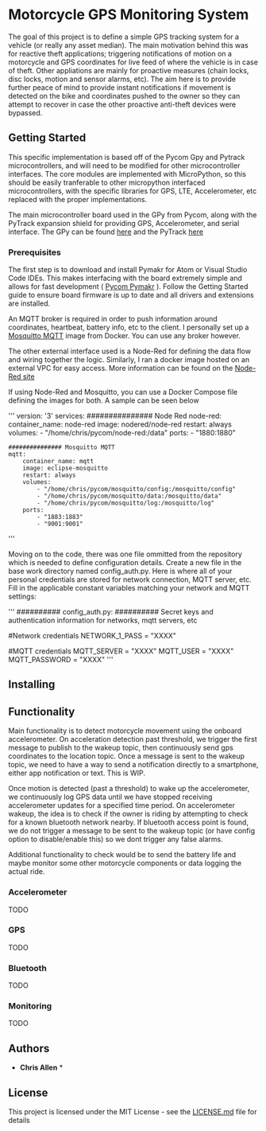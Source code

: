 # Motorcycle GPS Monitoring System

The goal of this project is to define a simple GPS tracking system for a vehicle (or really any asset median). The main motivation behind this was for reactive theft applications; triggering notifications of motion on a motorcycle and GPS coordinates for live feed of where the vehicle is in case of theft. Other appliations are mainly for proactive measures (chain locks, disc locks, motion and sensor alarms, etc). The aim here is to provide further peace of mind to provide instant notifications if movement is detected on the bike and coordinates pushed to the owner so they can attempt to recover in case the other proactive anti-theft devices were bypassed.

## Getting Started

This specific implementation is based off of the Pycom Gpy and Pytrack microcontrollers, and will need to be modified for other microcontroller interfaces. The core modules are implemented with MicroPython, so this should be easily tranferable to other micropython interfaced microcontrollers, with the specific libraries for GPS, LTE, Accelerometer, etc replaced with the proper implementations.

The main microcontroller board used in the GPy from Pycom, along with the PyTrack expansion shield for providing GPS, Accelerometer, and serial interface. 
The GPy can be found [here](https://pycom.io/product/gpy/) and the PyTrack [here](https://pycom.io/product/pytrack/)

### Prerequisites

The first step is to download and install Pymakr for Atom or Visual Studio Code IDEs. This makes interfacing with the board extremely simple and allows for fast development ( [Pycom Pymakr](https://docs.pycom.io/gettingstarted/installation/pymakr/) ). Follow the Getting Started guide to ensure board firmware is up to date and all drivers and extensions are installed.

An MQTT broker is required in order to push information around coordinates, heartbeat, battery info, etc to the client. I personally set up a [Mosquitto MQTT](https://mosquitto.org/) image from Docker. You can use any broker however.

The other external interface used is a Node-Red for defining the data flow and wiring together the logic. Similarly, I ran a docker image hosted on an external VPC for easy access. More information can be found on the [Node-Red site](https://nodered.org/#get-started)


If using Node-Red and Mosquitto, you can use a Docker Compose file defining the images for both. A sample can be seen below 

'''
version: '3'
services:
    ############### Node Red
    node-red:
        container_name: node-red
        image: nodered/node-red
        restart: always
        volumes:
            - "/home/chris/pycom/node-red:/data"
        ports:
            - "1880:1880"
    
    ############### Mosquitto MQTT
    mqtt:
        container_name: mqtt
        image: eclipse-mosquitto
        restart: always
        volumes:
            - "/home/chris/pycom/mosquitto/config:/mosquitto/config"
            - "/home/chris/pycom/mosquitto/data:/mosquitto/data"
            - "/home/chris/pycom/mosquitto/log:/mosquitto/log"
        ports:
            - "1883:1883"
            - "9001:9001"
'''


Moving on to the code, there was one file ommitted from the repository which is needed to define configuration details. Create a new file in the base work directory named config_auth.py. Here is where all of your personal credentials are stored for network connection, MQTT server, etc. Fill in the applicable constant variables matching your network and MQTT settings:

''' 
########## config_auth.py:
########## Secret keys and authentication information for networks, mqtt servers, etc

#Network credentials
NETWORK_1_PASS = "XXXX"

#MQTT credentials
MQTT_SERVER = "XXXX"
MQTT_USER = "XXXX"
MQTT_PASSWORD = "XXXX"
'''

## Installing


## Functionality

Main functionality is to detect motorcycle movement using the onboard accelerometer. On acceleration detection past threshold, we trigger the first message to publish to the wakeup topic, then continuously send gps coordinates to the location topic. Once a message is sent to the wakeup topic, we need to have a way to send a notification directly to a smartphone, either app notification or text. This is WIP.

Once motion is detected (past a threshold) to wake up the accelerometer, we continuously log GPS data until we have stopped receiving accelerometer updates for a specified time period. On accelerometer wakeup, the idea is to check if the owner is riding by attempting to check for a known bluetooth network nearby. If bluetooth access point is found, we do not trigger a message to be sent to the wakeup topic (or have config option to disable/enable this) so we dont trigger any false alarms.

Additional functionality to check would be to send the battery life and maybe monitor some other motorcycle components or data logging the actual ride.

### Accelerometer

TODO

### GPS

TODO

### Bluetooth

TODO

### Monitoring

TODO


## Authors

* **Chris Allen** *


## License

This project is licensed under the MIT License - see the [LICENSE.md](LICENSE.md) file for details
